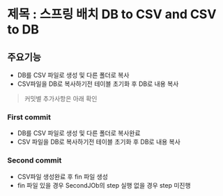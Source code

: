 제목 : 스프링 배치 DB to CSV and CSV to DB
==========================================
## 주요기능 
- DB를 CSV 파일로 생성 및 다른 폴더로 복사
- CSV파일을 DB로 복사하기전 테이블 초기화 후 DB로 내용 복사

>커밋별 추가사항은 아래 확인
### First commit
- DB를 CSV 파일로 생성 및 다른 폴더로 복사완료
- CSV 파일을 DB로 복사하기전 테이블 초기화 후 DB로 내용 복사

### Second commit
- CSV파일 생성완료 후 fin 파일 생성
- fin 파일 있을 경우 SecondJOb의 step 실행 없을 경우 step 미진행
